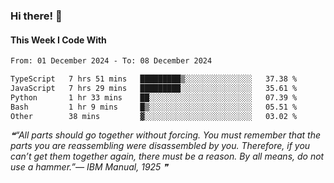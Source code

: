 ### Hi there! 👋

#### This Week I Code With
<!--START_SECTION:waka-->

```txt
From: 01 December 2024 - To: 08 December 2024

TypeScript   7 hrs 51 mins   █████████▒░░░░░░░░░░░░░░░   37.38 %
JavaScript   7 hrs 29 mins   █████████░░░░░░░░░░░░░░░░   35.61 %
Python       1 hr 33 mins    ██░░░░░░░░░░░░░░░░░░░░░░░   07.39 %
Bash         1 hr 9 mins     █▒░░░░░░░░░░░░░░░░░░░░░░░   05.51 %
Other        38 mins         ▓░░░░░░░░░░░░░░░░░░░░░░░░   03.02 %
```

<!--END_SECTION:waka-->

<!--STARTS_HERE_QUOTE_README-->
<i>❝“All parts should go together without forcing.  You must remember that the parts you are reassembling were disassembled by you.  Therefore, if you can’t get them together again, there must be a reason.  By all means, do not use a hammer.”— IBM Manual, 1925  ❞</i>
<!--ENDS_HERE_QUOTE_README-->
